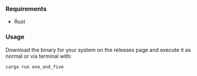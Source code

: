 ### Requirements
- Rust

### Usage
Download the binary for your system on the releases page and execute it as normal or via terminal with:
```
cargo run one_and_five
```
